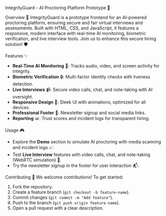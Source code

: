 IntegrityGuard - AI Proctoring Platform Prototype 🚀

Overview 🌟
IntegrityGuard is a prototype frontend for an AI-powered proctoring platform, ensuring secure and fair virtual interviews and assessments. Built with HTML, CSS, and JavaScript, it features a responsive, modern interface with real-time AI monitoring, biometric verification, and live interview tools. Join us to enhance this secure hiring solution! 🛡️

Features ✨
- **Real-Time AI Monitoring** 🤖: Tracks audio, video, and screen activity for integrity.
- **Biometric Verification** 🔒: Multi-factor identity checks with liveness detection.
- **Live Interviews** 📹: Secure video calls, chat, and note-taking with AI oversight.
- **Responsive Design** 📱: Sleek UI with animations, optimized for all devices.
- **Professional Footer** 📧: Newsletter signup and social media links.
- **Reporting** 📊: Trust scores and incident logs for transparent hiring.

Usage 🎮
- Explore the **Demo** section to simulate AI proctoring with media scanning and incident logs 📈.
- Test **Live Interview** features with video calls, chat, and note-taking (WebRTC simulation) 🎤.
- Try the newsletter signup in the footer for user interaction 📬.

Contributing 🤝
We welcome contributions! To get started:
1. Fork the repository.
2. Create a feature branch (`git checkout -b feature-name`).
3. Commit changes (`git commit -m "Add feature"`).
4. Push to the branch (`git push origin feature-name`).
5. Open a pull request with a clear description.
